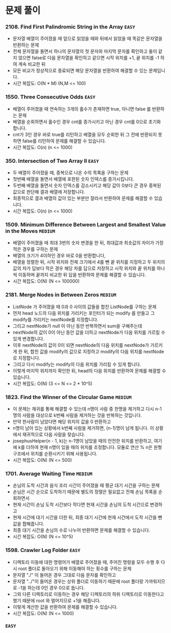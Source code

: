 # 문제 풀이

### 2108. Find First Palindromic String in the Array ```EASY```
- 문자열 배열이 주어졌을 때 앞으로 읽었을 때와 뒤에서 읽었을 때 똑같은 문자열을 반환하는 문제
- 전체 문자열을 돌면서 하나의 문자열의 첫 문자와 마지막 문자를 확인하고 둘이 같지 않으면 false로 다음 문자열을 확인하고 같으면 시작 위치를 +1, 끝 위치를 -1 하여 계속 비교한 뒤
- 모든 비교가 정상적으로 종료되면 해당 문자열을 반환하여 해결할 수 있는 문제입니다.
- 시간 복잡도: O(N * M) (N,M <= 100)

### 1550. Three Consecutive Odds ```EASY```
- 배열이 주어졌을 때 연속하는 3개의 홀수가 존재하면 true, 아니면 false 를 반환하는 문제
- 배열을 순회하면서 홀수인 경우 cnt를 증가시키고 아닌 경우 cnt를 0으로 초기화 합니다.
- cnt가 3인 경우 바로 true를 리턴하고 배열을 모두 순회한 뒤 그 전에 반환되지 못하면 false를 리턴하여 문제를 해결할 수 있습니다.
- 시간 복잡도: O(n) (n <= 1000)

### 350. Intersection of Two Array II ```EASY```
- 두 배열이 주어졌을 때, 중복으로 나온 수의 목록을 구하는 문제
- 첫번째 배열을 돌면서 배열에 포한된 숫자 인덱스를 증가시킵니다.
- 두번째 배열을 돌면서 숫자 인덱스를 감소시키고 해당 값이 0보다 큰 경우 중복된 값으로 판단해 결과 배열에 저장합니다.
- 최종적으로 결과 배열의 값이 있는 부분만 잘라서 반환하여 문제를 해결할 수 있습니다.
- 시간 복잡도: O(n) (n <= 1000)

### 1509. Minimum Difference Between Largest and Smallest Value in the Moves ```MEDIUM```
- 배열이 주어졌을 때 최대 3번의 숫자 변경을 한 뒤, 최대값과 최솟값의 차이가 가장 적은 경우를 구하는 문제
- 배열의 크기가 4이하인 경우 바로 0을 반환합니다,
- 배열을 정렬한 뒤, 시작 위치와 전체 크기에서 4를 뺀 끝 위치를 지정하고 두 위치의 값의 차가 답보다 작은 경우 해당 차를 답으로 저장하고 시작 위치와 끝 위치를 하나씩 이동하며 끝까지 비교한 뒤 답을 반환하여 문제를 해결할 수 있습니다.
- 시간 복잡도: O(N) (N <= 100000)

### 2181. Merge Nodes in Between Zeros ```MEDIUM```
- ListNode 가 주어졌을 때 0과 0 사이의 값들을 합친 ListNode를 구하는 문제
- 먼저 head 노드의 다음 위치를 가리키는 포인터가 되는 modify 를 만들고 그 modify를 가리키는 nextNode를 지정합니다.
- 그리고 nextNode가 null 이 아닌 동안 반복하면서 sum을 구해주는데 
- nextNode의 값이 0이 아닌 동안 값을 더하고 nextNode가 다음 위치를 가르킬 수 있게 변경합니다.
- 이후 nextNode의 값이 0이 되면 nextNode의 다음 위치를 nextNode가 가르키게 한 뒤, 합친 값을 modify의 값으로 지정하고 modify의 다음 위치를 nextNode로 지정합니다.
- 그리고 다시 modify는 modify의 다음 위치를 가리킬 수 있게 합니다.
- 이렇게 마지막 위치까지 확인한 뒤, head의 다음 위치를 반환하여 문제를 해결할 수 있습니다.
- 시간 복잡도: O(N) (3 <= N <= 2 * 10^5)

### 1823. Find the Winner of the Circular Game ```MEDIUM```
- 이 문제는 재귀를 통해 해결할 수 있는데 n명이 사람 중 한명을 제거하고 다시 n-1 명의 사람을 대상으로 k번째 사람을 제거하는 것을 반복하는 것입니다.
- 만약 한사람이 남았다면 해당 위치의 값을 0 반환하고
- n명이 남아 있는 상황에서 k번째 사람을 제거하면, (n-1)명이 남게 됩니다. 이 상황에서 재귀적으로 다음 사람을 찾습니다.
- josephusHelper(n - 1, k)는 n-1명이 남았을 때의 안전한 위치를 반환하고, 여기에 k를 더하여 현재 n명이 있을 때의 위치를 조정합니다. 모듈로 연산 % n은 원형 구조에서 위치를 순환시키기 위해 사용됩니다.
- 시간 복잡도: O(N) (N <= 500)

### 1701. Average Waiting Time ```MEDIUM```
- 손님의 도착 시간과 음식 조리 시간이 주어졌을 때 평균 대기 시간을 구하는 문제
- 손님은 시간 순으로 도착하기 때문에 별도의 정렬은 필요없고 전체 손님 목록을 순회하면서
- 현재 시간이 손님 도착 시간보다 작다면 현재 시간을 손님의 도착 시간으로 변경하고
- 현재 시간에 대기 시간을 더한 뒤, 최종 대기 시간에 현재 시간에서 도착 시간을 뺀 값을 합해줍니다.
- 최종 대기 시간을 손님의 수로 나누어 반환하면 문제를 해결할 수 있습니다.
- 시간 복잡도: O(N) (N <= 10^5)

### 1598. Crawler Log Folder ```EASY```
- 디렉토리 이동에 대한 명령어가 배열로 주어졌을 때, 주어진 명령을 모두 수행 후 다시 root 폴더로 돌아오기 위해 이동해야 하는 횟수를 구하는 문제
- 문자열 "./" 이 들어온 경우 그대로 다음 문자를 확인하고
- 문자열 "../"이 들어온 경우는 상위 폴더로 이동하기 때문에 root 폴더랑 가까워지므로 -1을 하는데 0인 경우 0으로 둡니다.
- 그외 다른 디렉토리로 이동하는 경우 해당 디렉토리의 하위 디렉토리로 이동한다고 했기 때문에 root 와 멀어지므로 +1을 해줍니다.
- 이렇게 계산한 값을 반환하여 문제를 해결할 수 있습니다.
- 시간 복잡도: O(N) (N <= 1000)

### ```EASY```



